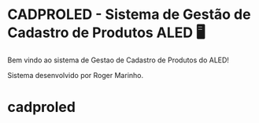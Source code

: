 # CADPROLED - Sistema de Gestão de Cadastro de Produtos ALED 🖥

Bem vindo ao sistema de Gestao de Cadastro de Produtos do ALED!

Sistema desenvolvido por Roger Marinho.
# cadproled
